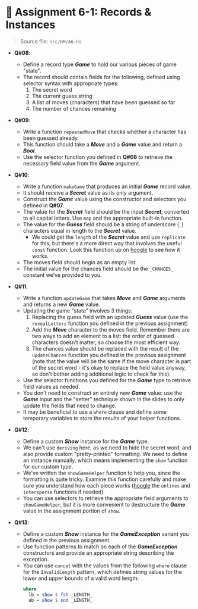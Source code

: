 # 🥷 **Assignment 6-1: Records & Instances**

>Source file: `src/HM/A6.hs`

* **Q#08**:
  * Define a record type ***Game*** to hold our various pieces of game "state".
  * The record should contain fields for the following, defined using selector syntax with appropriate types:
    1. The secret word
    2. The current guess string
    3. A list of moves (characters) that have been guessed so far
    4. The number of chances remaining

* **Q#09**:
  * Write a function `repeatedMove` that checks whether a character has been guessed already.
  * This function should take a ***Move*** and a ***Game*** value and return a ***Bool***.
  * Use the selector function you defined in **Q#08** to retrieve the necessary field value from the ***Game*** argument.

* **Q#10**:
  * Write a function `makeGame` that produces an initial ***Game*** record value.
  * It should receive a ***Secret*** value as its only argument.
  * Construct the ***Game*** value using the constructor and selectors you defined in **Q#07**.
  * The value for the ***Secret*** field should be the input ***Secret***, converted to all capital letters. Use `map` and the appropriate built-in function.
  * The value for the ***Guess*** field should be a string of underscore (`_`) characters equal in length to the ***Secret*** value.
    * We could get the `length` of the ***Secret*** value and use `replicate` for this, but there's a more direct way that involves the useful `const` function. Look this function up on [hoogle](https://hoogle.haskell.org) to see how it works.
  * The moves field should begin as an empty list.
  * The initial value for the chances field should be the `_CHANCES_` constant we've provided to you.

* **Q#11**:
  * Write a function `updateGame` that takes ***Move*** and ***Game*** arguments and returns a new ***Game*** value.
  * Updating the game "state" involves 3 things:
    1. Replacing the guess field with an updated ***Guess*** value (use the `revealLetters` function you defined in the previous assignment)
    2. Add the ***Move*** character to the moves field. Remember there are two ways to add an element to a list: the order of guessed characters doesn't matter, so choose the most efficient way.
    3. The chances value should be replaced with the result of the `updateChances` function you defined in the previous assignment (note that the value will be the same if the move character is part of the secret word - it's okay to replace the field value anyway, so don't bother adding additional logic to check for this).
  * Use the selector functions you defined for the ***Game*** type to retrieve field values as needed.
  * You don't need to construct an entirely new ***Game*** value: use the ***Game*** input and the "setter" technique shown in the slides to only update the fields that need to change.
  * It may be beneficial to use a `where` clause and define some temporary variables to store the results of your helper functions.

* **Q#12**:
  * Define a custom ***Show*** instance for the ***Game*** type.
  * We can't use `deriving` here, as we need to hide the secret word, and also provide custom "pretty-printed" formatting. We need to define an instance manually, which means implementing the `show` function for our custom type.
  * We've written the `showGameHelper` function to help you, since the formatting is quite tricky. Examine this function carefully and make sure you understand how each piece works ([hoogle](https://hoogle.haskell.org) the `unlines` and `intersperse` functions if needed).
  * You can use selectors to retrieve the appropriate field arguments to `showGameHelper`, but it is more convenient to destructure the ***Game*** value in the assignment portion of `show`.

* **Q#13**:
  * Define a custom ***Show*** instance for the ***GameException*** variant you defined in the previous assignment.
  * Use function patterns to match on each of the ***GameException*** constructors and provide an appropriate string describing the exception.
  * You can use `concat` with the values from the following `where` clause for the `InvalidLength` pattern, which defines string values for the lower and upper bounds of a valid word length:
    ```haskell
    where
      lb = show $ fst _LENGTH_
      ub = show $ snd _LENGTH_
    ```
